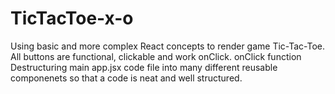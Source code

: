 # TicTacToe-x-o
Using basic and more complex React concepts to render game Tic-Tac-Toe. 
All buttons are functional, clickable and work onClick.
onClick function
Destructuring main app.jsx code file into many different reusable componenets so that a code is neat and well structured.
